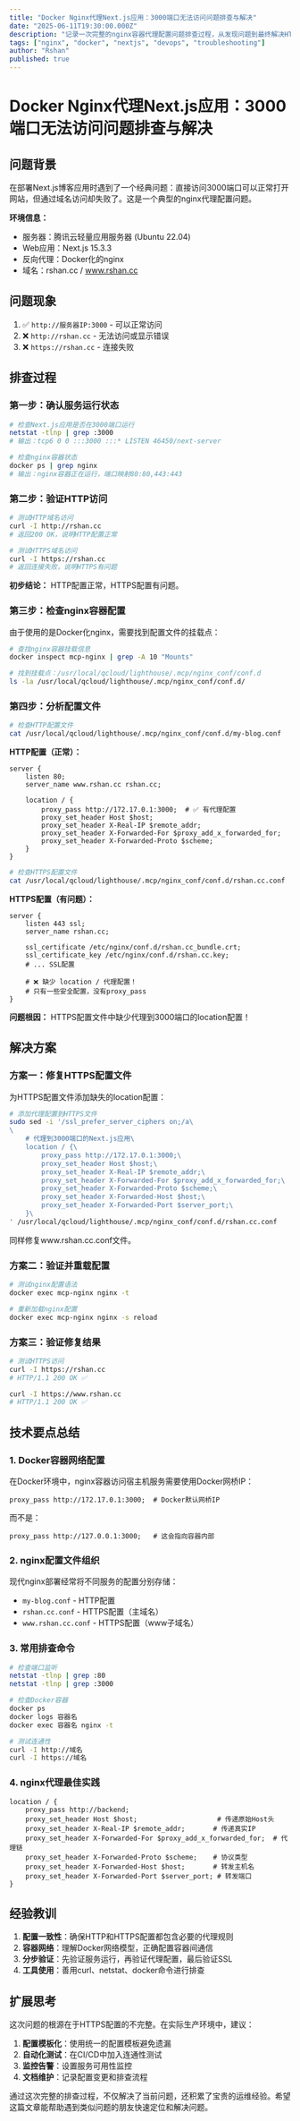 ```yaml
---
title: "Docker Nginx代理Next.js应用：3000端口无法访问问题排查与解决"
date: "2025-06-11T19:30:00.000Z"
description: "记录一次完整的nginx容器代理配置问题排查过程，从发现问题到最终解决HTTPS代理缺失的全过程"
tags: ["nginx", "docker", "nextjs", "devops", "troubleshooting"]
author: "Rshan"
published: true
---
```


# Docker Nginx代理Next.js应用：3000端口无法访问问题排查与解决

## 问题背景

在部署Next.js博客应用时遇到了一个经典问题：直接访问3000端口可以正常打开网站，但通过域名访问却失败了。这是一个典型的nginx代理配置问题。

**环境信息：**
- 服务器：腾讯云轻量应用服务器 (Ubuntu 22.04)
- Web应用：Next.js 15.3.3
- 反向代理：Docker化的nginx
- 域名：rshan.cc / www.rshan.cc

## 问题现象

1. ✅ `http://服务器IP:3000` - 可以正常访问
2. ❌ `http://rshan.cc` - 无法访问或显示错误
3. ❌ `https://rshan.cc` - 连接失败

## 排查过程

### 第一步：确认服务运行状态

```bash
# 检查Next.js应用是否在3000端口运行
netstat -tlnp | grep :3000
# 输出：tcp6 0 0 :::3000 :::* LISTEN 46450/next-server

# 检查nginx容器状态
docker ps | grep nginx
# 输出：nginx容器正在运行，端口映射80:80,443:443
```

### 第二步：验证HTTP访问

```bash
# 测试HTTP域名访问
curl -I http://rshan.cc
# 返回200 OK，说明HTTP配置正常

# 测试HTTPS域名访问  
curl -I https://rshan.cc
# 返回连接失败，说明HTTPS有问题
```

**初步结论：** HTTP配置正常，HTTPS配置有问题。

### 第三步：检查nginx容器配置

由于使用的是Docker化nginx，需要找到配置文件的挂载点：

```bash
# 查找nginx容器挂载信息
docker inspect mcp-nginx | grep -A 10 "Mounts"

# 找到挂载点：/usr/local/qcloud/lighthouse/.mcp/nginx_conf/conf.d
ls -la /usr/local/qcloud/lighthouse/.mcp/nginx_conf/conf.d/
```

### 第四步：分析配置文件

```bash
# 检查HTTP配置文件
cat /usr/local/qcloud/lighthouse/.mcp/nginx_conf/conf.d/my-blog.conf
```

**HTTP配置（正常）：**
```nginx
server {
    listen 80;
    server_name www.rshan.cc rshan.cc;

    location / {
        proxy_pass http://172.17.0.1:3000;  # ✅ 有代理配置
        proxy_set_header Host $host;
        proxy_set_header X-Real-IP $remote_addr;
        proxy_set_header X-Forwarded-For $proxy_add_x_forwarded_for;
        proxy_set_header X-Forwarded-Proto $scheme;
    }
}
```

```bash
# 检查HTTPS配置文件
cat /usr/local/qcloud/lighthouse/.mcp/nginx_conf/conf.d/rshan.cc.conf
```

**HTTPS配置（有问题）：**
```nginx
server {
    listen 443 ssl;
    server_name rshan.cc;
    
    ssl_certificate /etc/nginx/conf.d/rshan.cc_bundle.crt;
    ssl_certificate_key /etc/nginx/conf.d/rshan.cc.key;
    # ... SSL配置
    
    # ❌ 缺少 location / 代理配置！
    # 只有一些安全配置，没有proxy_pass
}
```

**问题根因：** HTTPS配置文件中缺少代理到3000端口的location配置！

## 解决方案

### 方案一：修复HTTPS配置文件

为HTTPS配置文件添加缺失的location配置：

```bash
# 添加代理配置到HTTPS文件
sudo sed -i '/ssl_prefer_server_ciphers on;/a\
\
    # 代理到3000端口的Next.js应用\
    location / {\
        proxy_pass http://172.17.0.1:3000;\
        proxy_set_header Host $host;\
        proxy_set_header X-Real-IP $remote_addr;\
        proxy_set_header X-Forwarded-For $proxy_add_x_forwarded_for;\
        proxy_set_header X-Forwarded-Proto $scheme;\
        proxy_set_header X-Forwarded-Host $host;\
        proxy_set_header X-Forwarded-Port $server_port;\
    }\
' /usr/local/qcloud/lighthouse/.mcp/nginx_conf/conf.d/rshan.cc.conf
```

同样修复www.rshan.cc.conf文件。

### 方案二：验证并重载配置

```bash
# 测试nginx配置语法
docker exec mcp-nginx nginx -t

# 重新加载nginx配置
docker exec mcp-nginx nginx -s reload
```

### 方案三：验证修复结果

```bash
# 测试HTTPS访问
curl -I https://rshan.cc
# HTTP/1.1 200 OK ✅

curl -I https://www.rshan.cc  
# HTTP/1.1 200 OK ✅
```

## 技术要点总结

### 1. Docker容器网络配置

在Docker环境中，nginx容器访问宿主机服务需要使用Docker网桥IP：
```nginx
proxy_pass http://172.17.0.1:3000;  # Docker默认网桥IP
```

而不是：
```nginx
proxy_pass http://127.0.0.1:3000;   # 这会指向容器内部
```

### 2. nginx配置文件组织

现代nginx部署经常将不同服务的配置分别存储：
- `my-blog.conf` - HTTP配置
- `rshan.cc.conf` - HTTPS配置（主域名）
- `www.rshan.cc.conf` - HTTPS配置（www子域名）

### 3. 常用排查命令

```bash
# 检查端口监听
netstat -tlnp | grep :80
netstat -tlnp | grep :3000

# 检查Docker容器
docker ps
docker logs 容器名
docker exec 容器名 nginx -t

# 测试连通性
curl -I http://域名
curl -I https://域名
```

### 4. nginx代理最佳实践

```nginx
location / {
    proxy_pass http://backend;
    proxy_set_header Host $host;                    # 传递原始Host头
    proxy_set_header X-Real-IP $remote_addr;       # 传递真实IP
    proxy_set_header X-Forwarded-For $proxy_add_x_forwarded_for;  # 代理链
    proxy_set_header X-Forwarded-Proto $scheme;    # 协议类型
    proxy_set_header X-Forwarded-Host $host;       # 转发主机名
    proxy_set_header X-Forwarded-Port $server_port; # 转发端口
}
```

## 经验教训

1. **配置一致性**：确保HTTP和HTTPS配置都包含必要的代理规则
2. **容器网络**：理解Docker网络模型，正确配置容器间通信
3. **分步验证**：先验证服务运行，再验证代理配置，最后验证SSL
4. **工具使用**：善用curl、netstat、docker命令进行排查

## 扩展思考

这次问题的根源在于HTTPS配置的不完整。在实际生产环境中，建议：

1. **配置模板化**：使用统一的配置模板避免遗漏
2. **自动化测试**：在CI/CD中加入连通性测试
3. **监控告警**：设置服务可用性监控
4. **文档维护**：记录配置变更和排查流程

通过这次完整的排查过程，不仅解决了当前问题，还积累了宝贵的运维经验。希望这篇文章能帮助遇到类似问题的朋友快速定位和解决问题。 
